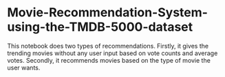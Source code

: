 # Movie-Recommendation-System-using-the-TMDB-5000-dataset
This notebook does two types of recommendations. Firstly, it gives the trending movies without any user input based on vote counts and average votes.
Secondly, it recommends movies based on the type of movie the user wants.

